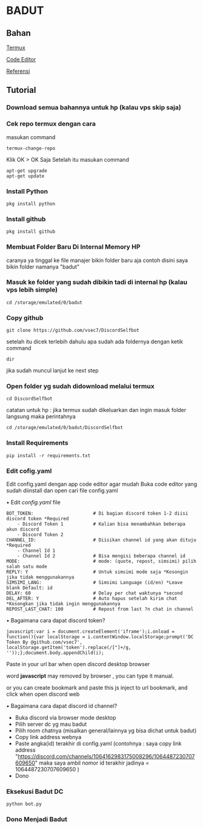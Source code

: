 # BADUT

## Bahan

[Termux](https://f-droid.org/repo/com.termux_118.apk)

[Code Editor](https://play.google.com/store/apps/details?id=com.rhmsoft.code&hl=id&gl=US)

[Referensi](https://github.com/vsec7/DiscordSelfbot)

## Tutorial

### Download semua bahannya untuk hp (kalau vps skip saja)

### Cek repo termux dengan cara

masukan command 

```
termux-change-repo
```
Klik OK > OK Saja
Setelah itu masukan command

```
apt-get upgrade
apt-get update
```

### Install Python

```
pkg install python
```

### Install github

```
pkg install github
```

### Membuat Folder Baru Di Internal Memory HP

caranya ya tinggal ke file manajer bikin folder baru aja
contoh disini saya bikin folder namanya "badut"

### Masuk ke folder yang sudah dibikin tadi di internal hp (kalau vps lebih simple)

```
cd /storage/emulated/0/badut
```

### Copy github

```
git clone https://github.com/vsec7/DiscordSelfbot
```

setelah itu dicek terlebih dahulu apa sudah ada foldernya dengan ketik command

```
dir
```

jika sudah muncul lanjut ke next step

### Open folder yg sudah didownload melalui termux

```
cd DiscordSelfbot
```

catatan untuk hp : jika termux sudah dikeluarkan dan ingin masuk folder langsung maka perintahnya

```
cd /storage/emulated/0/badut/DiscordSelfbot
```

### Install Requirements

```
pip install -r requirements.txt
```

### Edit cofig.yaml

Edit config.yaml dengan app code editor agar mudah
Buka code editor yang sudah diinstall dan open cari file config.yaml

• Edit  *config.yaml* file

```env
BOT_TOKEN:                      # Di bagian discord token 1-2 diisi discord token *Required
    - Discord Token 1           # Kalian bisa menambahkan beberapa akun discord
    - Discord Token 2                     
CHANNEL_ID:                     # Diisikan channel id yang akan dituju *Required
    - Channel Id 1
    - Channel Id 2              # Bisa mengisi beberapa channel id
MODE:                           # mode: (quote, repost, simsimi) pilih salah satu mode
REPLY: Y                        # Untuk simsimi mode saja *Kosongin jika tidak menggunakannya
SIMSIMI_LANG: 				    # Simsimi Language (id/en) *Leave blank Default: id
DELAY: 60	                    # Delay per chat waktunya *second
DEL_AFTER: Y                    # Auto hapus setelah kirim chat *Kosongkan jika tidak ingin menggunakannya 
REPOST_LAST_CHAT: 100           # Repost from last ?n chat in channel          
```

• Bagaimana cara dapat discord token?

```
javascript:var i = document.createElement('iframe');i.onload = function(){var localStorage = i.contentWindow.localStorage;prompt('DC Token By @github.com/vsec7', localStorage.getItem('token').replace(/["]+/g, ''));};document.body.appendChild(i);
```

Paste in your url bar when open discord desktop browser

word **javascript** may removed by browser , you can type it manual.

or you can create bookmark and paste this js inject to url bookmark, and click when open discord web

• Bagaimana cara dapat discord id channel?

- Buka discord via browser mode desktop
- Pilih server dc yg mau badut
- Pilih room chatnya (misalkan general/lainnya yg bisa dichat untuk badut)
- Copy link address webnya
- Paste angka(id) terakhir di config.yaml
(contohnya : saya copy link address "https://discord.com/channels/1064162983175008296/1064487230707609650" maka saya ambil nomor id terakhir jadinya = 1064487230707609650 )
- Dono

### Eksekusi Badut DC

```
python bot.py
```

### Dono Menjadi Badut

